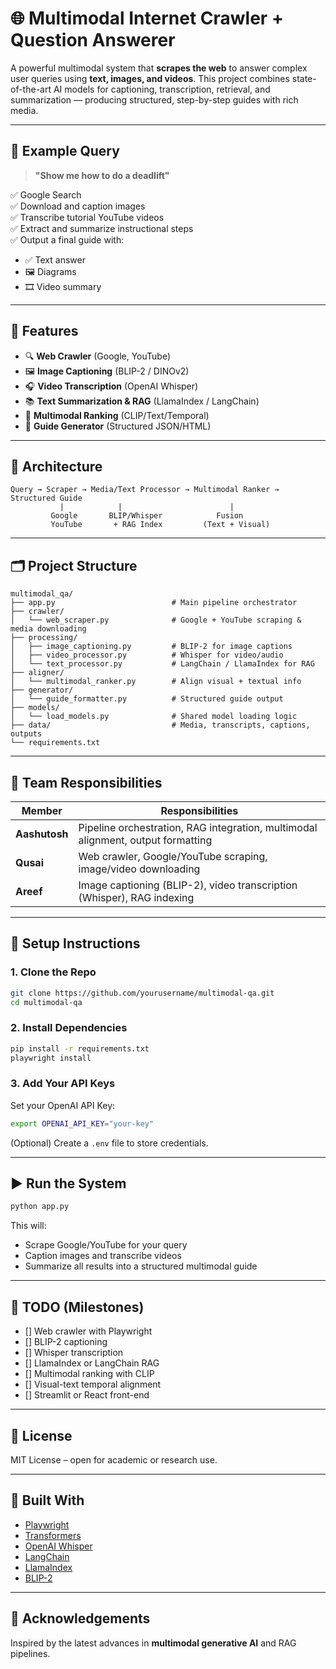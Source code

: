 
# 🌐 Multimodal Internet Crawler + Question Answerer

A powerful multimodal system that **scrapes the web** to answer complex user queries using **text, images, and videos**. This project combines state-of-the-art AI models for captioning, transcription, retrieval, and summarization — producing structured, step-by-step guides with rich media.

---


## 🧠 Example Query

> **"Show me how to do a deadlift"**

✅ Google Search  
✅ Download and caption images  
✅ Transcribe tutorial YouTube videos  
✅ Extract and summarize instructional steps  
✅ Output a final guide with:  
- ✅ Text answer  
- 🖼️ Diagrams  
- 🎞️ Video summary  

---

## 🚀 Features

- 🔍 **Web Crawler** (Google, YouTube)
- 🖼️ **Image Captioning** (BLIP-2 / DINOv2)
- 🎧 **Video Transcription** (OpenAI Whisper)
- 📚 **Text Summarization & RAG** (LlamaIndex / LangChain)
- 🧠 **Multimodal Ranking** (CLIP/Text/Temporal)
- 📘 **Guide Generator** (Structured JSON/HTML)

---

## 🧱 Architecture

```
Query → Scraper → Media/Text Processor → Multimodal Ranker → Structured Guide
           |            |                        |
         Google       BLIP/Whisper            Fusion
         YouTube       + RAG Index         (Text + Visual)
```

---

## 🗂️ Project Structure

```
multimodal_qa/
├── app.py                          # Main pipeline orchestrator
├── crawler/
│   └── web_scraper.py              # Google + YouTube scraping & media downloading
├── processing/
│   ├── image_captioning.py         # BLIP-2 for image captions
│   ├── video_processor.py          # Whisper for video/audio
│   └── text_processor.py           # LangChain / LlamaIndex for RAG
├── aligner/
│   └── multimodal_ranker.py        # Align visual + textual info
├── generator/
│   └── guide_formatter.py          # Structured guide output
├── models/
│   └── load_models.py              # Shared model loading logic
├── data/                           # Media, transcripts, captions, outputs
└── requirements.txt
```

---

## 👥 Team Responsibilities

| Member         | Responsibilities                                                   |
|----------------|--------------------------------------------------------------------|
| **Aashutosh** | Pipeline orchestration, RAG integration, multimodal alignment, output formatting |
| **Qusai**     | Web crawler, Google/YouTube scraping, image/video downloading      |
| **Areef**     | Image captioning (BLIP-2), video transcription (Whisper), RAG indexing |

---

## 🧪 Setup Instructions

### 1. Clone the Repo

```bash
git clone https://github.com/yourusername/multimodal-qa.git
cd multimodal-qa
```

### 2. Install Dependencies

```bash
pip install -r requirements.txt
playwright install
```

### 3. Add Your API Keys

Set your OpenAI API Key:

```bash
export OPENAI_API_KEY="your-key"
```

(Optional) Create a `.env` file to store credentials.

---

## ▶️ Run the System

```bash
python app.py
```

This will:
- Scrape Google/YouTube for your query
- Caption images and transcribe videos
- Summarize all results into a structured multimodal guide

---

## 📌 TODO (Milestones)

- [] Web crawler with Playwright
- [] BLIP-2 captioning
- [] Whisper transcription
- [] LlamaIndex or LangChain RAG
- [] Multimodal ranking with CLIP
- [] Visual-text temporal alignment
- [] Streamlit or React front-end

---

## 📄 License

MIT License – open for academic or research use.

---

## 🤖 Built With

- [Playwright](https://playwright.dev/)
- [Transformers](https://huggingface.co)
- [OpenAI Whisper](https://github.com/openai/whisper)
- [LangChain](https://github.com/langchain-ai/langchain)
- [LlamaIndex](https://www.llamaindex.ai/)
- [BLIP-2](https://github.com/salesforce/LAVIS)

---

## 🙌 Acknowledgements

Inspired by the latest advances in **multimodal generative AI** and RAG pipelines.
